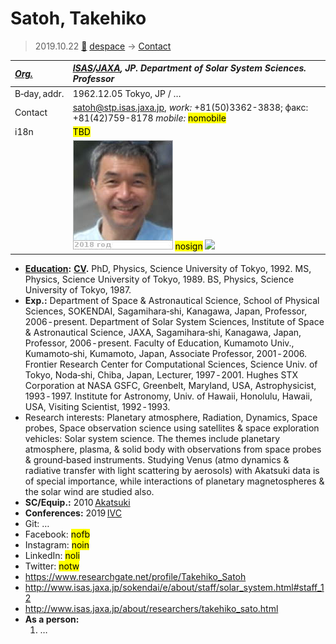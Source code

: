 # Satoh, Takehiko
> 2019.10.22 [🚀](../index/index.md) [despace](index.md) → [Contact](contact.md)

|*[Org.](contact.md)*|*[ISAS](zz_isas.md)/[JAXA](zz_jaxa.md), JP. Department of Solar System Sciences. Professor*|
|:--|:--|
|B‑day, addr.|1962.12.05 Tokyo, JP / …|
|Contact|<satoh@stp.isas.jaxa.jp>, *work:* +81(50)3362-3838; факс: +81(42)759-8178 *mobile:* <mark>nomobile</mark>|
|i18n|<mark>TBD</mark>|
||[![](f/contact/s/satoh1_photo_thumb.jpg)](f/contact/s/satoh1_photo.jpg) <mark>nosign</mark> [![](f/contact//1_sign_thumb.jpg)](f/contact//1_sign.png)|

   - **[Education](edu.md):** **[CV](f/contact/s/satoh1_cv.pdf).** PhD, Physics, Science University of Tokyo, 1992. MS, Physics, Science University of Tokyo, 1989. BS, Physics, Science University of Tokyo, 1987.
   - **Exp.:** Department of Space & Astronautical Science, School of Physical Sciences, SOKENDAI, Sagamihara‑shi, Kanagawa, Japan, Professor, 2006 ‑ present. Department of Solar System Sciences, Institute of Space & Astronautical Science, JAXA, Sagamihara‑shi, Kanagawa, Japan, Professor, 2006 ‑ present. Faculty of Education, Kumamoto Univ., Kumamoto‑shi, Kumamoto, Japan, Associate Professor, 2001 ‑ 2006. Frontier Research Center for Computational Sciences, Science Univ. of Tokyo, Noda‑shi, Chiba, Japan, Lecturer, 1997 ‑ 2001. Hughes STX Corporation at NASA GSFC, Greenbelt, Maryland, USA, Astrophysicist, 1993 ‑ 1997. Institute for Astronomy, Univ. of Hawaii, Honolulu, Hawaii, USA, Visiting Scientist, 1992 ‑ 1993.
   - Research interests: Planetary atmosphere, Radiation, Dynamics, Space probes, Space observation science using satellites & space exploration vehicles: Solar system science. The themes include planetary atmosphere, plasma, & solid body with observations from space probes & ground‑based instruments. Studying Venus (atmo dynamics & radiative transfer with light scattering by aerosols) with Akatsuki data is of special importance, while interactions of planetary magnetospheres & the solar wind are studied also.
   - **SC/Equip.:** 2010 [Akatsuki](akatsuki.md)
   - **Conferences:** 2019 [IVC](ivc_2019.md)
   - Git: …
   - Facebook: <mark>nofb</mark>
   - Instagram: <mark>noin</mark>
   - LinkedIn: <mark>noli</mark>
   - Twitter: <mark>notw</mark>
   - <https://www.researchgate.net/profile/Takehiko_Satoh>
   - <http://www.isas.jaxa.jp/sokendai/e/about/staff/solar_system.html#staff_12>
   - <http://www.isas.jaxa.jp/about/researchers/takehiko_sato.html>
   - **As a person:**
      1. …
